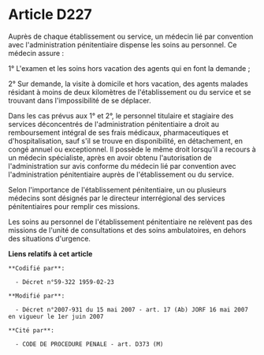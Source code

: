 # Article D227

Auprès de chaque établissement ou service, un médecin lié par convention avec l'administration pénitentiaire dispense les
soins au personnel. Ce médecin assure :

1° L'examen et les soins hors vacation des agents qui en font la demande ;

2° Sur demande, la visite à domicile et hors vacation, des agents malades résidant à moins de deux kilomètres de
l'établissement ou du service et se trouvant dans l'impossibilité de se déplacer.

Dans les cas prévus aux 1° et 2°, le personnel titulaire et stagiaire des services déconcentrés de l'administration
pénitentiaire a droit au remboursement intégral de ses frais médicaux, pharmaceutiques et d'hospitalisation, sauf s'il se
trouve en disponibilité, en détachement, en congé annuel ou exceptionnel. Il possède le même droit lorsqu'il a recours à un
médecin spécialiste, après en avoir obtenu l'autorisation de l'administration sur avis conforme du médecin lié par convention
avec l'administration pénitentiaire auprès de l'établissement ou du service.

Selon l'importance de l'établissement pénitentiaire, un ou plusieurs médecins sont désignés par le directeur interrégional
des services pénitentiaires pour remplir ces missions.

Les soins au personnel de l'établissement pénitentiaire ne relèvent pas des missions de l'unité de consultations et des soins
ambulatoires, en dehors des situations d'urgence.

**Liens relatifs à cet article**

	**Codifié par**:

	  - Décret n°59-322 1959-02-23

	**Modifié par**:

	  - Décret n°2007-931 du 15 mai 2007 - art. 17 (Ab) JORF 16 mai 2007 en vigueur le 1er juin 2007

	**Cité par**:

	  - CODE DE PROCEDURE PENALE - art. D373 (M)
